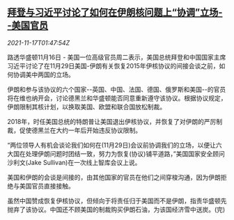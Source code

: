 <!--1637114463000-->
[拜登与习近平讨论了如何在伊朗核问题上“协调”立场--美国官员](https://cn.reuters.com/article/biden-xi-iran-nuclear-1117-idCNKBS2I204B)
------

<div><i>2021-11-17T01:47:54Z</i></div><p>路透华盛顿11月16日 - 美国一位高级官员周二表示，美国总统拜登和中国国家主席习近平讨论了在11月29日美国-伊朗有关恢复2015年伊核协议的间接会谈之前，如何协调美中两国的立场。</p><p>伊朗和参与该协议的六个国家--英国、中国、法国、德国、俄罗斯和美国--的官员将在维也纳开会，讨论德黑兰和华盛顿能否同意重新遵守该协议。根据协议规定，伊朗限制其核计划，以换取美国、欧盟和联合国放松制裁。</p><p>2018年，时任美国总统的特朗普让美国退出伊核协议，并恢复了对伊朗的严厉制裁，促使德黑兰在大约一年后开始违反协议限制。</p><p>“两位领导人有机会谈论我们如何在(11月29日)会议前协调我们的立场，以便让六大国在处理伊朗问题时团结一致，努力为恢复(协议)铺平道路，”美国国家安全顾问沙利文(Jake Sullivan)在一次线上智库会议上说。</p><p>美国和伊朗的会谈是间接的，由其他国家的官员在他们之间穿梭沟通，因为伊朗拒绝与美国官员直接接触。</p><p>虽然中国赞成恢复伊核协议，但倾向于将责任归于美国而不是伊朗，指责华盛顿先抛弃了该协议。中国还不顾美国的制裁购买伊朗石油，为该国经济雪中送炭。(完)</p>
